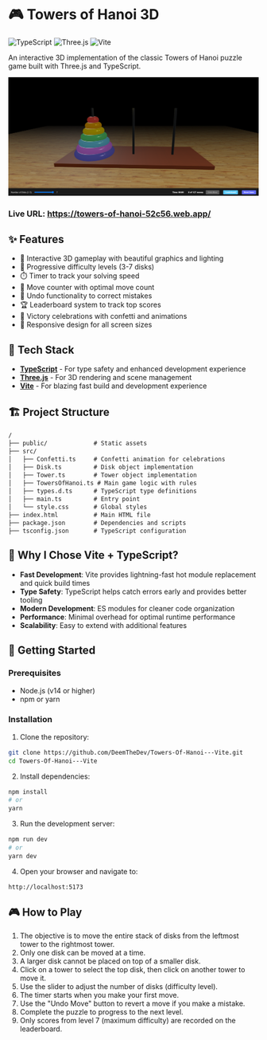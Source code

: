 # 🎮 Towers of Hanoi 3D

![TypeScript](https://img.shields.io/badge/TypeScript-007ACC?style=for-the-badge&logo=typescript&logoColor=white)
![Three.js](https://img.shields.io/badge/Three.js-black?style=for-the-badge&logo=three.js&logoColor=white)
![Vite](https://img.shields.io/badge/vite-%23646CFF.svg?style=for-the-badge&logo=vite&logoColor=white)

An interactive 3D implementation of the classic Towers of Hanoi puzzle game built with Three.js and TypeScript.

![alt screenshot](/public/image.png)

### Live URL: https://towers-of-hanoi-52c56.web.app/

## ✨ Features

- 🎲 Interactive 3D gameplay with beautiful graphics and lighting
- 🎯 Progressive difficulty levels (3-7 disks)
- ⏱️ Timer to track your solving speed
- 🔢 Move counter with optimal move count
- 🔄 Undo functionality to correct mistakes
- 🏆 Leaderboard system to track top scores
- 🎊 Victory celebrations with confetti and animations
- 📱 Responsive design for all screen sizes

## 🚀 Tech Stack

- **[TypeScript](https://www.typescriptlang.org/)** - For type safety and enhanced development experience
- **[Three.js](https://threejs.org/)** - For 3D rendering and scene management
- **[Vite](https://vitejs.dev/)** - For blazing fast build and development experience

## 🏗️ Project Structure

```
/
├── public/             # Static assets
├── src/
│   ├── Confetti.ts     # Confetti animation for celebrations
│   ├── Disk.ts         # Disk object implementation
│   ├── Tower.ts        # Tower object implementation
│   ├── TowersOfHanoi.ts # Main game logic with rules
│   ├── types.d.ts      # TypeScript type definitions
│   ├── main.ts         # Entry point
│   └── style.css       # Global styles
├── index.html          # Main HTML file
├── package.json        # Dependencies and scripts
├── tsconfig.json       # TypeScript configuration

```

## 🎯 Why I Chose Vite + TypeScript?

- **Fast Development**: Vite provides lightning-fast hot module replacement and quick build times
- **Type Safety**: TypeScript helps catch errors early and provides better tooling
- **Modern Development**: ES modules for cleaner code organization
- **Performance**: Minimal overhead for optimal runtime performance
- **Scalability**: Easy to extend with additional features

## 🚀 Getting Started

### Prerequisites

- Node.js (v14 or higher)
- npm or yarn

### Installation

1. Clone the repository:

```bash
git clone https://github.com/DeemTheDev/Towers-Of-Hanoi---Vite.git
cd Towers-Of-Hanoi---Vite
```

2. Install dependencies:

```bash
npm install
# or
yarn
```

3. Run the development server:

```bash
npm run dev
# or
yarn dev
```

4. Open your browser and navigate to:

```
http://localhost:5173
```

## 🎮 How to Play

1. The objective is to move the entire stack of disks from the leftmost tower to the rightmost tower.
2. Only one disk can be moved at a time.
3. A larger disk cannot be placed on top of a smaller disk.
4. Click on a tower to select the top disk, then click on another tower to move it.
5. Use the slider to adjust the number of disks (difficulty level).
6. The timer starts when you make your first move.
7. Use the "Undo Move" button to revert a move if you make a mistake.
8. Complete the puzzle to progress to the next level.
9. Only scores from level 7 (maximum difficulty) are recorded on the leaderboard.
